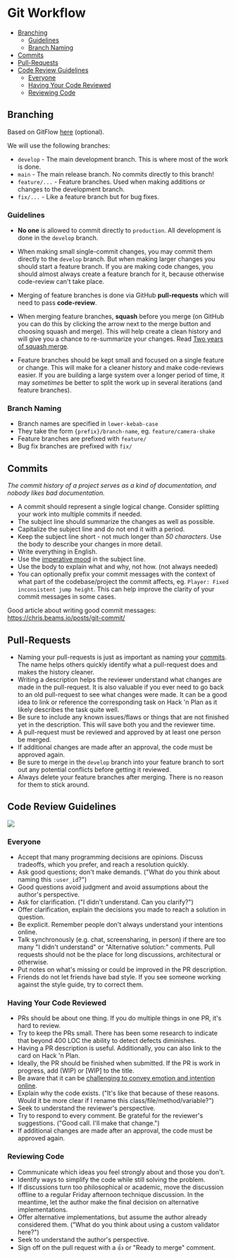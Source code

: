 # Git Workflow

- [Branching](#branching)
  - [Guidelines](#guidelines)
  - [Branch Naming](#branch-naming)
- [Commits](#commits)
- [Pull-Requests](#pull-requests)
- [Code Review Guidelines](#code-review-guidelines)
  - [Everyone](#everyone)
  - [Having Your Code Reviewed](#having-your-code-reviewed)
  - [Reviewing Code](#reviewing-code)

## Branching
Based on GitFlow [here](https://www.atlassian.com/git/tutorials/comparing-workflows/gitflow-workflow) (optional).

We will use the following branches:

- `develop` - The main development branch. This is where most of the work is done.
- `main` - The main release branch. No commits directly to this branch!
- `feature/...` - Feature branches. Used when making additions or changes to the development branch.
- `fix/...` - Like a feature branch but for bug fixes.

### Guidelines

- **No one** is allowed to commit directly to `production`. All development is done in the `develop` branch.

- When making small single-commit changes, you may commit them directly to the `develop` branch. But when making larger changes you should start a feature branch. If you are making code changes, you should almost always create a feature branch for it, because otherwise code-review can't take place.

- Merging of feature branches is done via GitHub **pull-requests** which will need to pass **code-review**.
- When merging feature branches, **squash** before you merge (on GitHub you can do this by clicking the arrow next to the merge button and choosing squash and merge). This will help create a clean history and will give you a chance to re-summarize your changes. Read [Two years of squash merge](https://blog.dnsimple.com/2019/01/two-years-of-squash-merge/).

- Feature branches should be kept small and focused on a single feature or change. This will make for a cleaner history and make code-reviews easier. If you are building a large system over a longer period of time, it may *sometimes* be better to split the work up in several iterations (and feature branches).

### Branch Naming

- Branch names are specified in `lower-kebab-case`
- They take the form `{prefix}/branch-name`, eg. `feature/camera-shake`
- Feature branches are prefixed with `feature/`
- Bug fix branches are prefixed with `fix/`

## Commits

*The commit history of a project serves as a kind of documentation, and nobody likes bad documentation.*

- A commit should represent a single logical change. Consider splitting your work into multiple commits if needed.
- The subject line should summarize the changes as well as possible.
- Capitalize the subject line and do not end it with a period.
- Keep the subject line short - not much longer than *50 characters*. Use the body to describe your changes in more detail.
- Write everything in English.
- Use the [imperative mood](https://chris.beams.io/posts/git-commit/#imperative) in the subject line.
- Use the body to explain what and why, not how. (not always needed)
- You can optionally prefix your commit messages with the context of what part of the codebase/project the commit affects, eg. `Player: Fixed inconsistent jump height`. This can help improve the clarity of your commit messages in some cases.

Good article about writing good commit messages: https://chris.beams.io/posts/git-commit/

## Pull-Requests

- Naming your pull-requests is just as important as naming your [commits](#commits). The name helps others quickly identify what a pull-request does and makes the history cleaner.
- Writing a description helps the reviewer understand what changes are made in the pull-request. It is also valuable if you ever need to go back to an old pull-request to see what changes were made. It can be a good idea to link or reference the corresponding task on Hack 'n Plan as it likely describes the task quite well.
- Be sure to include any known issues/flaws or things that are not finished yet in the description. This will save both you and the reviewer time.
- A pull-request must be reviewed and approved by at least one person be merged.
- If additional changes are made after an approval, the code must be approved again.
- Be sure to merge in the `develop` branch into your feature branch to sort out any potential conflicts before getting it reviewed.
- Always delete your feature branches after merging. There is no reason for them to stick around.

## Code Review Guidelines

![](https://camo.githubusercontent.com/081a64874ee98e36a991d3619905e5c43123db5ea524ac296945c96e40fb308c/68747470733a2f2f69322e77702e636f6d2f636f6d6d61646f742e636f6d2f77702d636f6e74656e742f75706c6f6164732f323030392f30322f7774662e706e673f773d353530)

### Everyone

- Accept that many programming decisions are opinions. Discuss tradeoffs, which you prefer, and reach a resolution quickly.
- Ask good questions; don't make demands. ("What do you think about naming this `:user_id`?")
- Good questions avoid judgment and avoid assumptions about the author's perspective.
- Ask for clarification. ("I didn't understand. Can you clarify?")
- Offer clarification, explain the decisions you made to reach a solution in question.
- Be explicit. Remember people don't always understand your intentions online.
- Talk synchronously (e.g. chat, screensharing, in person) if there are too many "I didn't understand" or "Alternative solution:" comments. Pull requests should not be the place for long discussions, architectural or otherwise.
- Put notes on what's missing or could be improved in the PR description.
- Friends do not let friends have bad style. If you see someone working against the style guide, try to correct them.

### Having Your Code Reviewed

- PRs should be about one thing. If you do multiple things in one PR, it's hard to review.
- Try to keep the PRs small. There has been some research to indicate that beyond 400 LOC the ability to detect defects diminishes.
- Having a PR description is useful. Additionally, you can also link to the card on Hack 'n Plan.
- Ideally, the PR should be finished when submitted. If the PR is work in progress, add (WIP) or [WIP] to the title.
- Be aware that it can be [challenging to convey emotion and intention online](https://thoughtbot.com/blog/empathy-online).
- Explain why the code exists. ("It's like that because of these reasons. Would it be more clear if I rename this class/file/method/variable?")
- Seek to understand the reviewer's perspective.
- Try to respond to every comment. Be grateful for the reviewer's suggestions. ("Good call. I'll make that change.")
- If additional changes are made after an approval, the code must be approved again.

### Reviewing Code

- Communicate which ideas you feel strongly about and those you don't.
- Identify ways to simplify the code while still solving the problem.
- If discussions turn too philosophical or academic, move the discussion offline to a regular Friday afternoon technique discussion. In the meantime, let the author make the final decision on alternative implementations.
- Offer alternative implementations, but assume the author already considered them. ("What do you think about using a custom validator here?")
- Seek to understand the author's perspective.
- Sign off on the pull request with a 👍 or "Ready to merge" comment.
